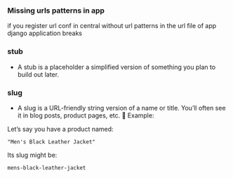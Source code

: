 
### Missing urls patterns in app
if you register url conf in central
without url patterns in the url file of app 
django application breaks


### stub 
- A stub is a placeholder a simplified version of something you plan to build out later.

### slug
- A slug is a URL-friendly string version of a name or title. You’ll often see it in blog posts, product pages, etc.
📌 Example:

Let’s say you have a product named:

    "Men's Black Leather Jacket"

Its slug might be:

    mens-black-leather-jacket